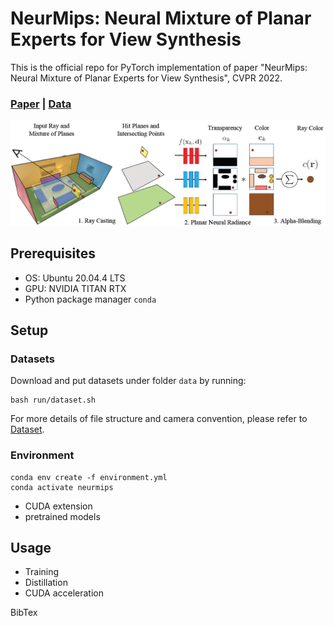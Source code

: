 # NeurMips: Neural Mixture of Planar Experts for View Synthesis
This is the official repo for PyTorch implementation of paper "NeurMips: Neural Mixture of Planar Experts for View Synthesis", CVPR 2022. 
### [Paper]() | [Data]()
![Overview](figures/overview.png)

## Prerequisites
- OS: Ubuntu 20.04.4 LTS
- GPU: NVIDIA TITAN RTX
- Python package manager `conda`
## Setup
### Datasets
Download and put datasets under folder `data` by running:
```
bash run/dataset.sh
```
For more details of file structure and camera convention, please refer to [Dataset](dataset.md). 
### Environment
```
conda env create -f environment.yml
conda activate neurmips
```
- CUDA extension
- pretrained models
## Usage 
- Training 
- Distillation
- CUDA acceleration

BibTex